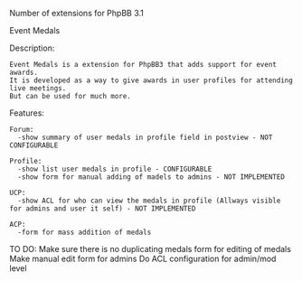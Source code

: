 Number of extensions for PhpBB 3.1

Event Medals

  Description:
  
    Event Medals is a extension for PhpBB3 that adds support for event awards. 
	It is developed as a way to give awards in user profiles for attending live meetings. 
	But can be used for much more.
    
  Features:
    
    Forum:
      -show summary of user medals in profile field in postview - NOT CONFIGURABLE
    
    Profile:
      -show list user medals in profile - CONFIGURABLE
      -show form for manual adding of madels to admins - NOT IMPLEMENTED
      
    UCP:
      -show ACL for who can view the medals in profile (Allways visible for admins and user it self) - NOT IMPLEMENTED
      
    ACP:
      -form for mass addition of medals
  
  
  TO DO:
    Make sure there is no duplicating medals
    form for editing of medals
    Make manual edit form for admins
    Do ACL configuration for admin/mod level
